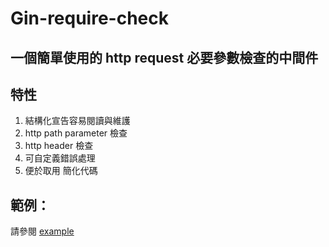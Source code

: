 # Gin-require-check

## 一個簡單使用的 http request 必要參數檢查的中間件

## 特性
1. 結構化宣告容易閱讀與維護
2. http path parameter 檢查
3. http header 檢查
4. 可自定義錯誤處理
5. 便於取用 簡化代碼

## 範例：
請參閱 [example](https://github.com/leo60081/gin-require-check/blob/master/example/main.go)
